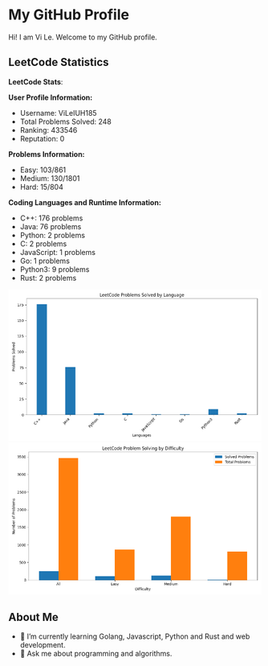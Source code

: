 # My GitHub Profile

Hi! I am Vi Le. Welcome to my GitHub profile.

## LeetCode Statistics

<!-- LEETCODE_STATS_START -->
**LeetCode Stats**:

**User Profile Information:**
- Username: ViLeIUH185
- Total Problems Solved: 248
- Ranking: 433546
- Reputation: 0

**Problems Information:**
- Easy: 103/861
- Medium: 130/1801
- Hard: 15/804

**Coding Languages and Runtime Information:**
- C++: 176 problems
- Java: 76 problems
- Python: 2 problems
- C: 2 problems
- JavaScript: 1 problems
- Go: 1 problems
- Python3: 9 problems
- Rust: 2 problems

![Problems by Language](./leetcode_languages.png)
![Problem Difficulties](./leetcode_difficulties.png)

<!-- LEETCODE_STATS_END -->

## About Me
- 🌱 I’m currently learning Golang, Javascript, Python and Rust and web development.
- 💬 Ask me about programming and algorithms.
